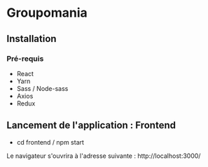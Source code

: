 # Groupomania

## Installation 
### Pré-requis
- React
- Yarn
- Sass / Node-sass
- Axios
- Redux

## Lancement de l'application : Frontend
- cd frontend / npm start

Le navigateur s'ouvrira à l'adresse suivante :  http://localhost:3000/




